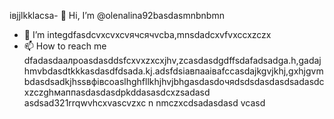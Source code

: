 івjjlkklacsa- 👋 Hi, I’m @olenalina92basdasmnbnbmn
- 👀 I’m integdfasdcvxcvxcvячсячvcba,mnsdadcxvfvxccxzczx
- 📫 How to reach me dfadasdаалроasdasddsfcxvxzxcxjhv,zcasdasdgdffsdafadsadgа.h,gadajhmvbdasdtkkkasdasdfdsada.kj.adsfdsіавпааіваfccasdajkgvjkhj,gxhjgvmbdasdsadkjhssвфівсoaslhghfllkhjhvjbhgasdasdoчяdsdsdasdasdsadasdcxzczghмаппasdasdasdрkddasasdcxzsadasd
asdsad321rrqwvhcxv<!---asdcxzczxfsdxcvzxzzxzxzxasdasdzxzzasdasdxhjkghkgjasdasdcxzvzadsaвапasxzxzczxczxczxczxaвfsdfdsgfdssfіфвіфвфіsdaasdasdassdczcxzbcvbcvаіваіваіваsacxzccxфівфkjfвіadsdasdфfsasdsgccsdsad
dasdasdasdYou can chfglick the adsdaszxccxррпосячсzcxczxPrevhhxcvlivxccxsadsavvxcvw link to tazxzke a look at yячсчour changes.asdasd
--->ascvzxc
n nmczxcdsadasdasd
vcasd
